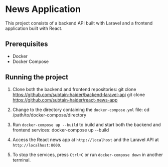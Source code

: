 # News Application

This project consists of a backend API built with Laravel and a frontend application built with React.

## Prerequisites

- Docker
- Docker Compose

## Running the project

1. Clone both the backend and frontend repositories:
    git clone https://github.com/subtain-haider/backend-laravel-api
    git clone https://github.com/subtain-haider/react-news-app

2. Change to the directory containing the `docker-compose.yml` file:
    cd /path/to/docker-compose/directory

3. Run `docker-compose up --build` to build and start both the backend and frontend services:
    docker-compose up --build

4. Access the React news app at `http://localhost` and the Laravel API at `http://localhost:8000`.

5. To stop the services, press `Ctrl+C` or run `docker-compose down` in another terminal.
